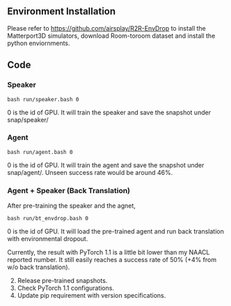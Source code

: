 ## Environment Installation
Please refer to https://github.com/airsplay/R2R-EnvDrop to install the Matterport3D simulators, download Room-toroom dataset and install the python enviornments.

## Code

### Speaker
```
bash run/speaker.bash 0
```
0 is the id of GPU. It will train the speaker and save the snapshot under snap/speaker/

### Agent
```
bash run/agent.bash 0
```
0 is the id of GPU. It will train the agent and save the snapshot under snap/agent/. Unseen success rate would be around 46%.

### Agent + Speaker (Back Translation)
After pre-training the speaker and the agnet,
```
bash run/bt_envdrop.bash 0
```
0 is the id of GPU. 
It will load the pre-trained agent and run back translation with environmental dropout.

Currently, the result with PyTorch 1.1 is a little bit lower than my NAACL reported number. It still easily reaches a success rate of 50% (+4% from w/o back translation).


2. Release pre-trained snapshots.
3. Check PyTorch 1.1 configurations.
4. Update pip requirement with version specifications.

